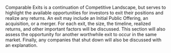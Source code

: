 Comparable Exits is a continuation of Competitive Landscape, but serves to highlight the available opportunities for investors to exit their positions and realize any returns. An exit may include an Initial Public Offering, an acquisition, or a merger. For each exit, the size, the timeline, realized returns, and other important factors will be discussed. This section will also assess the opportunity for another worthwhile exit to occur in the same market. Finally, any companies that shut down will also be discussed with an explanation.